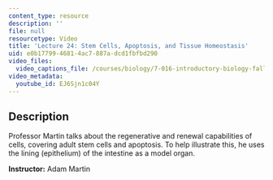 ```yaml
---
content_type: resource
description: ''
file: null
resourcetype: Video
title: 'Lecture 24: Stem Cells, Apoptosis, and Tissue Homeostasis'
uid: e0b17799-4681-4ac7-887a-dcd1fbfbd290
video_files:
  video_captions_file: /courses/biology/7-016-introductory-biology-fall-2018/lecture-videos/lecture-24-stem-cells-apoptosis-and-tissue-homeostasis/EJ6Sjn1c04Y.vtt
video_metadata:
  youtube_id: EJ6Sjn1c04Y
---
```


Description
-----------

Professor Martin talks about the regenerative and renewal capabilities of cells, covering adult stem cells and apoptosis. To help illustrate this, he uses the lining (epithelium) of the intestine as a model organ.

**Instructor:** Adam Martin